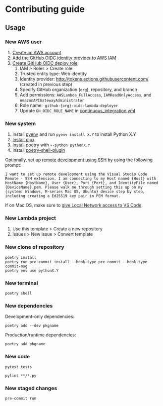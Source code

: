 # Contributing guide

## Usage

### New AWS user

1. [Create an AWS account](https://signin.aws.amazon.com/signup?request_type=register)
1. [Add the GitHub OIDC identity provider to AWS IAM](https://docs.github.com/en/actions/how-tos/secure-your-work/security-harden-deployments/oidc-in-aws#adding-the-identity-provider-to-aws)
1. [Create GitHub OIDC deploy role](https://docs.github.com/en/actions/how-tos/secure-your-work/security-harden-deployments/oidc-in-aws#configuring-the-role-and-trust-policy)
	1. IAM > Roles > Create role
	1. Trusted entity type: Web identity
	1. Identity provider: http://tokens.actions.githubusercontent.com/ (created in previous step)
	1. Specify GitHub organization (`org`), repository, and branch
	1. Add permissions: `AWSLambda_FullAccess`, `IAMReadOnlyAccess`, and `AmazonAPIGatewayAdministrator`
	1. Role name:` github-{org}-oidc-lambda-deployer`
	1. Update `GH_OIDC_ROLE_NAME` in [continuous_integration.yml](.github/workflows/continuous_integration.yml)

### New system

1. Install [pyenv](https://github.com/pyenv/pyenv) and run `pyenv install X.Y` to install Python X.Y
1. [Install pipx](https://pipx.pypa.io/stable/installation/)
1. [Install poetry](https://python-poetry.org/docs/#installing-with-pipx) with `--python pythonX.Y`
1. Install [poetry-shell-plugin](https://github.com/python-poetry/poetry-plugin-shell)

Optionally, set up [remote development using SSH](https://code.visualstudio.com/docs/remote/ssh) by using the following prompt:

```
I want to set up remote development using the Visual Studio Code Remote - SSH extension. I am connecting to my Host named {Host} with HostName {HostName}, User {User}, Port {Port}, and IdentityFile named {DeviceName}.pem. Please walk me through setting this up on my {system: Windows, M-series Mac OS, Ubuntu} device step by step, including creating a Ed25519 key pair in PEM format.
```

If on Mac OS, make sure to [give Local Network access to VS Code](https://github.com/microsoft/vscode/issues/228862#issuecomment-2358636415).

### New Lambda project

1. Use this template > Create a new repository
1. Issues > New issue > Convert template

### New clone of repository

```
poetry install
poetry run pre-commit install --hook-type pre-commit --hook-type commit-msg
poetry env use pythonX.Y
```

### New terminal

```
poetry shell
```

### New dependencies

Development-only dependencies:

```
poetry add --dev pkgname
```

Production/runtime dependencies:

```
poetry add pkgname
```

### New code

```
pytest tests

pylint **/*.py
```

### New staged changes

```
pre-commit run
```
